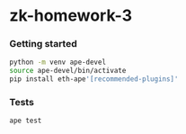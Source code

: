 # zk-homework-3

### Getting started
```bash
python -m venv ape-devel
source ape-devel/bin/activate
pip install eth-ape'[recommended-plugins]'
```

### Tests
```bash
ape test
```
